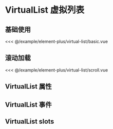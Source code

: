 # VirtualList 虚拟列表

## 基础使用

<demo md src="virtual-list/basic">

<<< @/example/element-plus/virtual-list/basic.vue
</demo>

## 滚动加载

<demo md src="virtual-list/scroll">

<<< @/example/element-plus/virtual-list/scroll.vue
</demo>

## VirtualList 属性

<v-table type="attrs" :data="[
  { attr :'height', dec: '容器高度', type: 'string', optional: '', default: '500px' },
  { attr :'rowClass', dec: 'row行的class', type: 'string / object', optional: '-', default: '-' },
  { attr :'rowStyle', dec: 'row行的样式设置', type: 'object', optional: '-', default: {} },
  { attr :'data', dec: '绑定列表的数组', type: 'array', optional: '-', default: [] },
]" />

## VirtualList 事件

<v-table type="event" :data="[
  { event :'row-click', dec: '当用户点击行触发该事件', callback: 'row,index' },
  { event :'scroll', dec: '滚动条滚动触发，distance：滚动条到底部的距离，scrollTop：滚动条上滚的高度', callback: '{ distance, scrollTop }' },
]" />

## VirtualList slots

<v-table type="slot" :data="[
  { name :'-', dec: '默认slot内容,参数: { row, index }', child: '-' },
]" />
